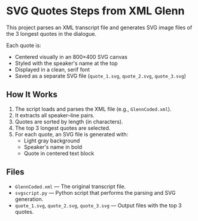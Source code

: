 # SVG Quotes Steps from XML Glenn


This project parses an XML transcript file and generates SVG image files of the 3 longest quotes in the dialogue.

Each quote is:
- Centered visually in an 800×400 SVG canvas
- Styled with the speaker's name at the top
- Displayed in a clean, serif font
- Saved as a separate SVG file (`quote_1.svg`, `quote_2.svg`, `quote_3.svg`)



## How It Works

1. The script loads and parses the XML file (e.g., `GlennCoded.xml`).
2. It extracts all speaker–line pairs.
3. Quotes are sorted by length (in characters).
4. The top 3 longest quotes are selected.
5. For each quote, an SVG file is generated with:
   - Light gray background
   - Speaker's name in bold
   - Quote in centered text block



## Files

- `GlennCoded.xml` — The original transcript file.
- `svgscript.py` — Python script that performs the parsing and SVG generation.
- `quote_1.svg`, `quote_2.svg`, `quote_3.svg` — Output files with the top 3 quotes.





